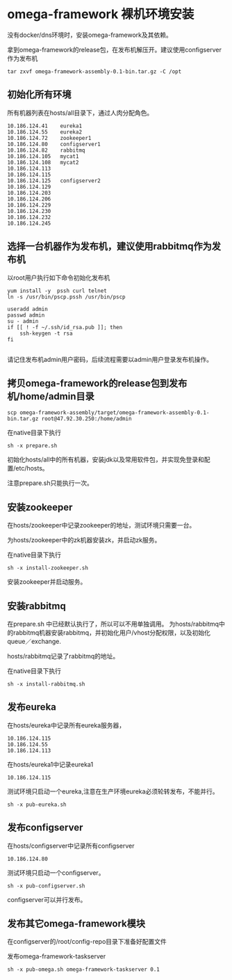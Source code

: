 # omega-framework 裸机环境安装
没有docker/dns环境时，安装omega-framework及其依赖。

拿到omega-framework的release包，在发布机解压开。建议使用configserver作为发布机


```
tar zxvf omega-framework-assembly-0.1-bin.tar.gz -C /opt
```

##  初始化所有环境

所有机器列表在hosts/all目录下，通过人肉分配角色。

```
10.186.124.41    eureka1
10.186.124.55    eureka2
10.186.124.72    zookeeper1
10.186.124.80    configserver1
10.186.124.82    rabbitmq
10.186.124.105   mycat1
10.186.124.108   mycat2
10.186.124.113
10.186.124.115
10.186.124.125   configserver2
10.186.124.129
10.186.124.203
10.186.124.206
10.186.124.229
10.186.124.230
10.186.124.232
10.186.124.245
```

## 选择一台机器作为发布机，建议使用rabbitmq作为发布机

以root用户执行如下命令初始化发布机

```
yum install -y  pssh curl telnet
ln -s /usr/bin/pscp.pssh /usr/bin/pscp

useradd admin
passwd admin
su - admin
if [[ ! -f ~/.ssh/id_rsa.pub ]]; then
    ssh-keygen -t rsa
fi


```
请记住发布机admin用户密码，后续流程需要以admin用户登录发布机操作。


## 拷贝omega-framework的release包到发布机/home/admin目录

```
scp omega-framework-assembly/target/omega-framework-assembly-0.1-bin.tar.gz root@47.92.30.250:/home/admin
```




在native目录下执行
```
sh -x prepare.sh
```
初始化hosts/all中的所有机器，安装jdk以及常用软件包，并实现免登录和配置/etc/hosts。

注意prepare.sh只能执行一次。

## 安装zookeeper

在hosts/zookeeper中记录zookeeper的地址，测试环境只需要一台。

为hosts/zookeeper中的zk机器安装zk，并启动zk服务。


在native目录下执行
```
sh -x install-zookeeper.sh
```

安装zookeeper并启动服务。


## 安装rabbitmq

在prepare.sh 中已经默认执行了，所以可以不用单独调用。
为hosts/rabbitmq中的rabbitmq机器安装rabbitmq，并初始化用户/vhost分配权限，以及初始化queue／exchange.

hosts/rabbitmq记录了rabbitmq的地址。

在native目录下执行
```
sh -x install-rabbitmq.sh
```


## 发布eureka

在hosts/eureka中记录所有eureka服务器，
```
10.186.124.115
10.186.124.55
10.186.124.113

```

在hosts/eureka1中记录eureka1
```
10.186.124.115
```


测试环境只启动一个eureka,注意在生产环境eureka必须轮转发布，不能并行。

```
sh -x pub-eureka.sh
```

## 发布configserver

在hosts/configserver中记录所有configserver
```
10.186.124.80

```

测试环境只启动一个configserver。

```
sh -x pub-configserver.sh
```
configserver可以并行发布。


## 发布其它omega-framework模块

在configserver的/root/config-repo目录下准备好配置文件

发布omega-framework-taskserver
```
sh -x pub-omega.sh omega-framework-taskserver 0.1
```
